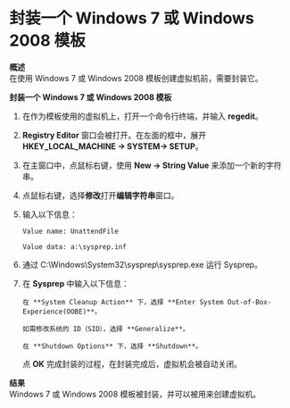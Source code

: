 # 封装一个 Windows 7 或 Windows 2008 模板

**概述**<br/>
在使用 Windows 7 或 Windows 2008 模板创建虚拟机前，需要封装它。

**封装一个 Windows 7 或 Windows 2008 模板**

1. 在作为模板使用的虚拟机上，打开一个命令行终端，并输入 **regedit**。

2. **Registry Editor** 窗口会被打开。在左面的框中，展开 **HKEY_LOCAL_MACHINE → SYSTEM→ SETUP**。

3. 在主窗口中，点鼠标右键，使用 **New → String Value** 来添加一个新的字符串。

4. 点鼠标右键，选择**修改**打开**编辑字符串**窗口。

5. 输入以下信息：
   ```
   Value name: UnattendFile
   ```
   ```
   Value data: a:\sysprep.inf
   ```

6. 通过 C:\Windows\System32\sysprep\sysprep.exe 运行 Sysprep。

7. 在 **Sysprep** 中输入以下信息：
   ```
   在 **System Cleanup Action** 下，选择 **Enter System Out-of-Box-Experience(OOBE)**。
   ```
   ```
   如需修改系统的 ID（SID），选择 **Generalize**。
   ```
   ```
   在 **Shutdown Options** 下，选择 **Shutdown**。   
   ```
   点 **OK** 完成封装的过程，在封装完成后，虚拟机会被自动关闭。

**结果**<br/>
Windows 7 或 Windows 2008 模板被封装，并可以被用来创建虚拟机。
